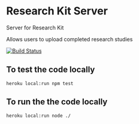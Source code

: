# Research Kit Server
Server for Research Kit

Allows users to upload completed research studies

[![Build Status](https://api.travis-ci.com/paperclipmonkey/R-Kit.svg?token=SsrjjdmEtzcJsGDqjxQw&branch=master)](https://travis-ci.com/paperclipmonkey/R-Kit/)

## To test the code locally
	heroku local:run npm test
## To run the the code locally
	heroku local:run node ./